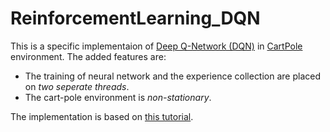 # ReinforcementLearning_DQN

This is a specific implementaion of [Deep Q-Network (DQN)](https://www.nature.com/articles/nature14236) in [CartPole](https://github.com/openai/gym/blob/master/gym/envs/classic_control/cartpole.py) environment.
The added features are:
* The training of neural network and the experience collection are placed on *two seperate threads*.
* The cart-pole environment is *non-stationary*.

The implementation is based on [this tutorial](https://github.com/tensorflow/agents/blob/master/docs/tutorials/1_dqn_tutorial.ipynb).
